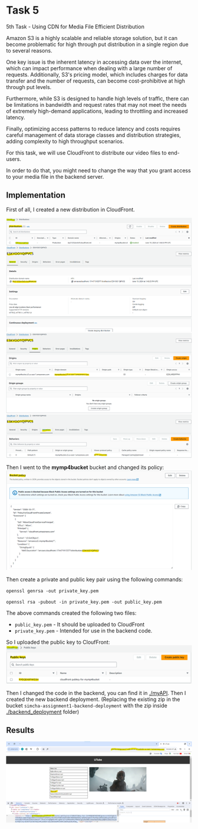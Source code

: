 # Task 5
5th Task - Using CDN for Media File Efficient Distribution

Amazon S3 is a highly scalable and reliable storage solution, but it can become problematic for high through put distribution in a single region due to several reasons.

One key issue is the inherent latency in accessing data over the internet, which can impact performance when dealing with a large number of requests. Additionally, S3's pricing model, which includes charges for data transfer and the number of requests, can become cost-prohibitive at high through put levels.

Furthermore, while S3 is designed to handle high levels of traffic, there can be limitations in bandwidth and request rates that may not meet the needs of extremely high-demand applications, leading to throttling and increased latency.

Finally, optimizing access patterns to reduce latency and costs requires careful management of data storage classes and distribution strategies, adding complexity to high throughput scenarios.

For this task, we will use CloudFront to distribute our video files to end-users.

In order to do that, you might need to change the way that you grant access to your media file in the backend server.

## Implementation
First of all, I created a new distribution in CloudFront.

![](./img/00%20-%20cloudfron%20distribution.png)
![](./img/01%20-%20cloudfron%20distribution.png)
![](./img/02%20-%20cloudfron%20distribution.png)
![](./img/03%20-%20cloudfron%20distribution.png)

Then I went to the **mymp4bucket** bucket and changed its policy:
![](./img/04%20-%20s3%20mymp4bucket%20policy.png)

Then create a private and public key pair using the following commands:

```
openssl genrsa -out private_key.pem
```
```
openssl rsa -pubout -in private_key.pem -out public_key.pem
```

The above commands created the following two files:
* `public_key.pem` - It should be uploaded to CloudFront
* `private_key.pem` - Intended for use in the backend code.

So I uploaded the public key to CloufFront:
![](./img/05%20-%20public%20key.png)

Then I changed the code in the backend, you can find it in [./myAPI](./myAPI/). Then I created the new backend deployment. (Replacing the existing zip in the bucket `simcha-assignment1-backend-deployment` with the zip inside [./backend_deployment](./backend_deployment) folder)

## Results
![](./img/05%20-%20results.png)

